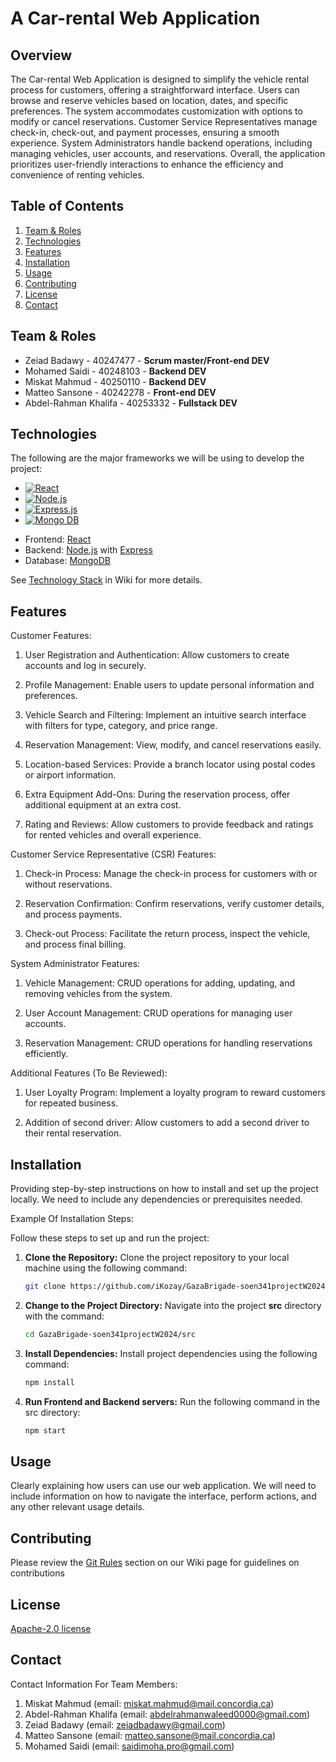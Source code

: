 # A Car-rental Web Application

## Overview

The Car-rental Web Application is designed to simplify the vehicle rental process for customers, offering a 
straightforward interface. Users can browse and reserve vehicles based on location, dates, and specific preferences. 
The system accommodates customization with options to modify or cancel reservations. Customer Service Representatives 
manage check-in, check-out, and payment processes, ensuring a smooth experience. System Administrators handle backend 
operations, including managing vehicles, user accounts, and reservations. Overall, the application prioritizes 
user-friendly interactions to enhance the efficiency and convenience of renting vehicles.

## Table of Contents
1. [Team & Roles](https://github.com/iKozay/GazaBrigade-soen341projectW2024#team--roles)
2. [Technologies](https://github.com/iKozay/GazaBrigade-soen341projectW2024#technologies)
3. [Features](https://github.com/iKozay/GazaBrigade-soen341projectW2024#features)
4. [Installation](https://github.com/iKozay/GazaBrigade-soen341projectW2024?tab=readme-ov-file#installation)
5. [Usage](https://github.com/iKozay/GazaBrigade-soen341projectW2024?tab=readme-ov-file#usage)
6. [Contributing](https://github.com/iKozay/GazaBrigade-soen341projectW2024?tab=readme-ov-file#contributing)
7. [License](https://github.com/iKozay/GazaBrigade-soen341projectW2024?tab=readme-ov-file#license)
8. [Contact](https://github.com/iKozay/GazaBrigade-soen341projectW2024?tab=readme-ov-file#contact)
   

## Team & Roles


* Zeiad Badawy -  40247477 - <strong>Scrum master/Front-end DEV</strong>
* Mohamed Saidi - 40248103 - <strong>Backend DEV</strong>
* Miskat Mahmud - 40250110 - <strong>Backend DEV</strong>
* Matteo Sansone - 40242278 - <strong>Front-end DEV</strong>
* Abdel-Rahman Khalifa - 40253332 - <strong>Fullstack DEV</strong>



## Technologies

The following are the major frameworks we will be using to develop the project:
* [![React][React.js]][React-url]
* [![Node.js][NodeJS]][NodeJS-url]
* [![Express.js][Express.js]][Express-url]
* [![Mongo DB][MongoDB]][MongoDB-url]


- Frontend: [React](https://reactjs.org/)
- Backend: [Node.js](https://nodejs.org/) with [Express](https://expressjs.com/)
- Database: [MongoDB](https://www.mongodb.com/)

[React.js]: https://img.shields.io/badge/React-20232A?style=for-the-badge&logo=react&logoColor=61DAFB
[React-url]: https://reactjs.org/
[Bootstrap.com]: https://img.shields.io/badge/Bootstrap-563D7C?style=for-the-badge&logo=bootstrap&logoColor=white
[Bootstrap-url]: https://getbootstrap.com
[Express.js]:https://img.shields.io/badge/express.js-%23404d59.svg?style=for-the-badge&logo=express&logoColor=%2361DAFB
[Express-url]:https://expressjs.com/
[NodeJS]:https://img.shields.io/badge/node.js-6DA55F?style=for-the-badge&logo=node.js&logoColor=white
[NodeJS-url]:https://nodejs.org/en
[MongoDB]:https://img.shields.io/badge/MongoDB-%234ea94b.svg?style=for-the-badge&logo=mongodb&logoColor=white
[MongoDB-url]:https://www.mongodb.com/
[GoogleMaps]: https://img.shields.io/badge/Google%20Maps-black?style=for-the-badge&logo=google-maps&logoColor=aqua
[GoogleMaps-url]: https://developers.google.com/maps
See [Technology Stack](https://github.com/iKozay/GazaBrigade-soen341projectW2024/wiki/Project-Approach-and-Technology-Stack-Selection#3-technology-stack) in Wiki for more details.


## Features



Customer Features:
  1. User Registration and Authentication:
        Allow customers to create accounts and log in securely.
     
  2. Profile Management:
        Enable users to update personal information and preferences.
     
  3. Vehicle Search and Filtering:
        Implement an intuitive search interface with filters for type, category, and price range.
     
  4. Reservation Management:
        View, modify, and cancel reservations easily.

  5. Location-based Services:
        Provide a branch locator using postal codes or airport information.

  6. Extra Equipment Add-Ons:
        During the reservation process, offer additional equipment at an extra cost.

  7. Rating and Reviews:
        Allow customers to provide feedback and ratings for rented vehicles and overall experience.



Customer Service Representative (CSR) Features:
  1. Check-in Process:
        Manage the check-in process for customers with or without reservations.

  2. Reservation Confirmation:
        Confirm reservations, verify customer details, and process payments.

  3. Check-out Process:
        Facilitate the return process, inspect the vehicle, and process final billing.



System Administrator Features:
  1. Vehicle Management:
        CRUD operations for adding, updating, and removing vehicles from the system.

  2. User Account Management:
        CRUD operations for managing user accounts.

  3. Reservation Management:
        CRUD operations for handling reservations efficiently.


 Additional Features (To Be Reviewed):
  1. User Loyalty Program:
        Implement a loyalty program to reward customers for repeated business.

  2. Addition of second driver:
        Allow customers to add a second driver to their rental reservation.
  
  
  

## Installation

Providing step-by-step instructions on how to install and set up the project locally. We need to include any dependencies or prerequisites 
needed.

Example Of Installation Steps:

Follow these steps to set up and run the project:

1. **Clone the Repository:**
   Clone the project repository to your local machine using the following command:
   ```bash
   git clone https://github.com/iKozay/GazaBrigade-soen341projectW2024.git
2. **Change to the Project Directory:**
   Navigate into the project **src** directory  with the command:
   ```bash
   cd GazaBrigade-soen341projectW2024/src
3. **Install Dependencies:**
   Install project dependencies using the following command:
   ```bash
   npm install
4. **Run Frontend and  Backend servers:**
   Run the following command in the src directory:
   ```bash
   npm start

## Usage

Clearly explaining how users can use our web application. We will need to include information on how to navigate the interface, perform 
actions, and any other relevant usage details.



## Contributing

Please review the [Git Rules](https://github.com/iKozay/GazaBrigade-soen341projectW2024/wiki/Git-Rules) section on our Wiki page for guidelines on contributions

## License

[Apache-2.0 license](https://github.com/iKozay/GazaBrigade-soen341projectW2024?tab=Apache-2.0-1-ov-file#)

## Contact

Contact Information For Team Members:
1. Miskat Mahmud (email: miskat.mahmud@mail.concordia.ca)
2. Abdel-Rahman Khalifa (email: abdelrahmanwaleed0000@gmail.com)
3. Zeiad Badawy (email: zeiadbadawy@gmail.com)
4. Matteo Sansone (email: matteo.sansone@mail.concordia.ca)
5. Mohamed Saidi (email: saidimoha.pro@gmail.com)
